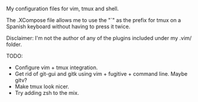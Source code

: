 My configuration files for vim, tmux and shell.

The .XCompose file allows me to use the "`" as the prefix for tmux on a Spanish keyboard without having to press it twice.

Disclaimer: I'm not the author of any of the plugins included under my .vim/ folder.

TODO:

* Configure vim + tmux integration.
* Get rid of git-gui and gitk using vim + fugitive + command line. Maybe gitv?
* Make tmux look nicer.
* Try adding zsh to the mix.
